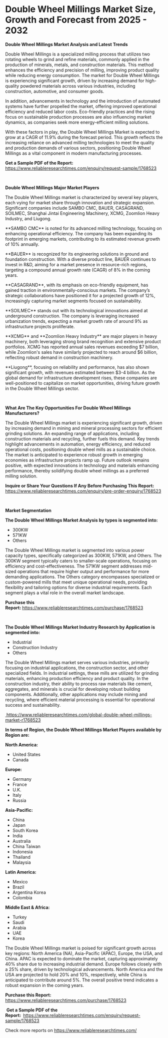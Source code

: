 <p><h1>Double Wheel Millings Market Size, Growth and Forecast from 2025 - 2032</h1></p><p><strong>Double Wheel Millings Market Analysis and Latest Trends</strong></p>
<p><p>Double Wheel Millings is a specialized milling process that utilizes two rotating wheels to grind and refine materials, commonly applied in the production of minerals, metals, and construction materials. This method enhances the efficiency and precision of milling, improving product quality while reducing energy consumption. The market for Double Wheel Millings is experiencing significant growth, driven by increasing demand for high-quality powdered materials across various industries, including construction, automotive, and consumer goods. </p><p>In addition, advancements in technology and the introduction of automated systems have further propelled the market, offering improved operational efficiency and reduced labor costs. Eco-friendly practices and the rising focus on sustainable production processes are also influencing market dynamics, as companies seek more energy-efficient milling solutions. </p><p>With these factors in play, the Double Wheel Millings Market is expected to grow at a CAGR of 11.9% during the forecast period. This growth reflects the increasing reliance on advanced milling technologies to meet the quality and production demands of various sectors, positioning Double Wheel Millings as a vital component in modern manufacturing processes.</p></p>
<p><strong>Get a Sample PDF of the Report:&nbsp;</strong> <a href="https://www.reliableresearchtimes.com/enquiry/request-sample/1768523?utm_campaign=2323&utm_medium=2&utm_source=Github&utm_content=ia&utm_term=27022025&utm_id=double-wheel-millings">https://www.reliableresearchtimes.com/enquiry/request-sample/1768523</a></p>
<p>&nbsp;</p>
<p><strong>Double Wheel Millings Major Market Players</strong></p>
<p><p>The Double Wheel Millings market is characterized by several key players, each vying for market share through innovation and strategic expansion. Significant companies include SAMBO CMC, BAUER, CASAGRAND, SOILMEC, Shanghai Jintai Engineering Machinery, XCMG, Zoomlion Heavy Industry, and Liugong.</p><p>**SAMBO CMC** is noted for its advanced milling technology, focusing on enhancing operational efficiency. The company has been expanding its footprint in emerging markets, contributing to its estimated revenue growth of 10% annually.</p><p>**BAUER** is recognized for its engineering solutions in ground and foundation construction. With a diverse product line, BAUER continues to invest in R&D, aiming for a market presence in resource-rich regions, targeting a compound annual growth rate (CAGR) of 8% in the coming years.</p><p>**CASAGRAND**, with its emphasis on eco-friendly equipment, has gained traction in environmentally-conscious markets. The company’s strategic collaborations have positioned it for a projected growth of 12%, increasingly capturing market segments focused on sustainability.</p><p>**SOILMEC** stands out with its technological innovations aimed at underground construction. The company is leveraging increased urbanization trends, expecting a market growth rate of around 9% as infrastructure projects proliferate.</p><p>**XCMG** and **Zoomlion Heavy Industry** are major players in heavy machinery, both leveraging strong brand recognition and extensive product portfolios. XCMG has reported annual sales revenues exceeding $7 billion, while Zoomlion's sales have similarly projected to reach around $6 billion, reflecting robust demand in construction machinery.</p><p>**Liugong**, focusing on reliability and performance, has also shown significant growth, with revenues estimated between $3-4 billion. As the global demand for infrastructure development rises, these companies are well-positioned to capitalize on market opportunities, driving future growth in the Double Wheel Millings sector.</p></p>
<p>&nbsp;</p>
<p><strong>What Are The Key Opportunities For Double Wheel Millings Manufacturers?</strong></p>
<p><p>The Double Wheel Millings market is experiencing significant growth, driven by increasing demand in mining and mineral processing sectors for efficient grinding solutions. An expanding range of applications, including construction materials and recycling, further fuels this demand. Key trends highlight advancements in automation, energy efficiency, and reduced operational costs, positioning double wheel mills as a sustainable choice. The market is anticipated to experience robust growth in emerging economies as infrastructure projects ramp up. Future outlook remains positive, with expected innovations in technology and materials enhancing performance, thereby solidifying double wheel millings as a preferred milling solution.</p></p>
<p><strong>Inquire or Share Your Questions If Any Before Purchasing This Report:</strong> <a href="https://www.reliableresearchtimes.com/enquiry/pre-order-enquiry/1768523?utm_campaign=2323&utm_medium=2&utm_source=Github&utm_content=ia&utm_term=27022025&utm_id=double-wheel-millings">https://www.reliableresearchtimes.com/enquiry/pre-order-enquiry/1768523</a></p>
<p>&nbsp;</p>
<p><strong>Market Segmentation</strong></p>
<p><strong>The Double Wheel Millings Market Analysis by types is segmented into:</strong></p>
<p><ul><li>300KW</li><li>571KW</li><li>Others</li></ul></p>
<p><p>The Double Wheel Millings market is segmented into various power capacity types, specifically categorized as 300KW, 571KW, and Others. The 300KW segment typically caters to smaller-scale operations, focusing on efficiency and cost-effectiveness. The 571KW segment addresses mid-sized operations that require higher output and performance for more demanding applications. The Others category encompasses specialized or custom-powered mills that meet unique operational needs, providing flexibility and tailoring options for diverse industrial requirements. Each segment plays a vital role in the overall market landscape.</p></p>
<p><strong>Purchase this Report:&nbsp;</strong><a href="https://www.reliableresearchtimes.com/purchase/1768523?utm_campaign=2323&utm_medium=2&utm_source=Github&utm_content=ia&utm_term=27022025&utm_id=double-wheel-millings">https://www.reliableresearchtimes.com/purchase/1768523</a></p>
<p>&nbsp;</p>
<p><strong>The Double Wheel Millings Market Industry Research by Application is segmented into:</strong></p>
<p><ul><li>Industrial</li><li>Construction Industry</li><li>Others</li></ul></p>
<p><p>The Double Wheel Millings market serves various industries, primarily focusing on industrial applications, the construction sector, and other specialized fields. In industrial settings, these mills are utilized for grinding materials, enhancing production efficiency and product quality. In the construction industry, their ability to process raw materials like cement, aggregates, and minerals is crucial for developing robust building components. Additionally, other applications may include mining and recycling, where efficient material processing is essential for operational success and sustainability.</p></p>
<p><a href="https://www.reliableresearchtimes.com/global-double-wheel-millings-market-r1768523?utm_campaign=2323&utm_medium=2&utm_source=Github&utm_content=ia&utm_term=27022025&utm_id=double-wheel-millings">&nbsp;https://www.reliableresearchtimes.com/global-double-wheel-millings-market-r1768523</a></p>
<p><strong>In terms of Region, the Double Wheel Millings Market Players available by Region are:</strong></p>
<p>
    <p> <strong> North America: </strong>
        <ul>
            <li>United States</li>
            <li>Canada</li>
        </ul>
        </p> 
    <p> <strong> Europe: </strong>
        <ul>
            <li>Germany</li>
            <li>France</li>
            <li>U.K.</li>
            <li>Italy</li>
            <li>Russia</li>
        </ul>
        </p> 
    <p> <strong> Asia-Pacific: </strong>
        <ul>
            <li>China</li>
            <li>Japan</li>
            <li>South Korea</li>
            <li>India</li>
            <li>Australia</li>
            <li>China Taiwan</li>
            <li>Indonesia</li>
            <li>Thailand</li>
            <li>Malaysia</li>
        </ul>
        </p> 
    <p> <strong> Latin America: </strong>
        <ul>
            <li>Mexico</li>
            <li>Brazil</li>
            <li>Argentina Korea</li>
            <li>Colombia</li>
        </ul>
        </p> 
    <p> <strong> Middle East & Africa: </strong>
        <ul>
            <li>Turkey</li>
            <li>Saudi</li>
            <li>Arabia</li>
            <li>UAE</li>
            <li>Korea</li>
        </ul>
    </p>
    </p>
<p><p>The Double Wheel Millings market is poised for significant growth across key regions: North America (NA), Asia-Pacific (APAC), Europe, the USA, and China. APAC is expected to dominate the market, capturing approximately 40% share due to increasing industrial demand. Europe follows closely with a 25% share, driven by technological advancements. North America and the USA are projected to hold 20% and 10%, respectively, while China is anticipated to contribute around 5%. The overall positive trend indicates a robust expansion in the coming years.</p></p>
<p><strong>Purchase this Report: </strong><a href="https://www.reliableresearchtimes.com/purchase/1768523?utm_campaign=2323&utm_medium=2&utm_source=Github&utm_content=ia&utm_term=27022025&utm_id=double-wheel-millings">https://www.reliableresearchtimes.com/purchase/1768523</a></p>
<p>&nbsp;<strong>Get a Sample PDF of the Report:&nbsp;&nbsp;</strong><a href="https://www.reliableresearchtimes.com/enquiry/request-sample/1768523?utm_campaign=2323&utm_medium=2&utm_source=Github&utm_content=ia&utm_term=27022025&utm_id=double-wheel-millings">https://www.reliableresearchtimes.com/enquiry/request-sample/1768523</a></p>
<p><strong></strong></p>
<p>Check more reports on <a href="https://www.reliableresearchtimes.com/?utm_campaign=2323&utm_medium=2&utm_source=Github&utm_content=ia&utm_term=27022025&utm_id=double-wheel-millings">https://www.reliableresearchtimes.com/</a></p>